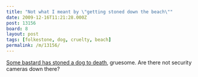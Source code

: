 ```yaml
---
title: "Not what I meant by \"getting stoned down the beach\""
date: 2009-12-16T11:21:28.000Z
post: 13156
board: 8
layout: post
tags: [folkestone, dog, cruelty, beach]
permalink: /m/13156/
---
```

<a href="http://www.kentnews.co.uk/kent-news/Picture-of-dog-stoned-to-death-on-Folkestone-beach-newsinkent31034.aspx?news=local">Some bastard has stoned a dog to death</a>, gruesome. Are there not security cameras down there?
